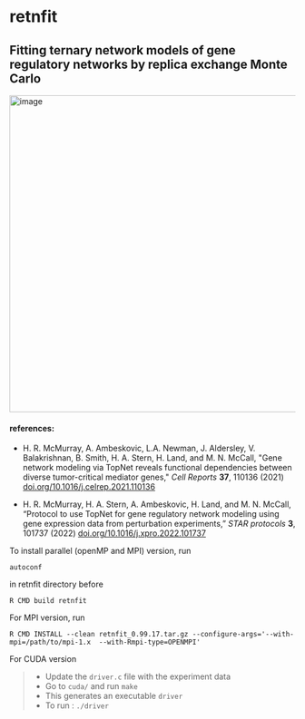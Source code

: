 # retnfit

## Fitting ternary network models of gene regulatory networks by replica exchange Monte Carlo

<img width="559" alt="image" src="https://user-images.githubusercontent.com/19351218/206610097-480272b7-6fa9-4c9c-847e-6dcbd9f90b93.png">

#### references:

* H. R. McMurray, A. Ambeskovic, L.A. Newman, J. Aldersley, V. Balakrishnan, B. Smith, H. A. Stern, H. Land, and M. N. McCall, "Gene network modeling via TopNet reveals functional dependencies between diverse tumor-critical mediator genes," *Cell Reports* **37**, 110136 (2021) [doi.org/10.1016/j.celrep.2021.110136](https://doi.org/10.1016/j.celrep.2021.110136)

* H. R. McMurray, H. A. Stern, A. Ambeskovic, H. Land, and M. N. McCall, “Protocol to use TopNet for gene regulatory network modeling using gene expression data from perturbation experiments,” *STAR protocols* **3**, 101737 (2022) [doi.org/10.1016/j.xpro.2022.101737](https://doi.org/10.1016/j.xpro.2022.101737)

To install parallel (openMP and MPI) version, run 
```
autoconf
```
in retnfit directory before
```
R CMD build retnfit
```

For MPI version, run
```
R CMD INSTALL --clean retnfit_0.99.17.tar.gz --configure-args='--with-mpi=/path/to/mpi-1.x  --with-Rmpi-type=OPENMPI'
```

For CUDA version
> - Update the ```driver.c``` file with the experiment data
> - Go to ```cuda/``` and run ```make```
> - This generates an executable ```driver```
> - To run : ```./driver```
